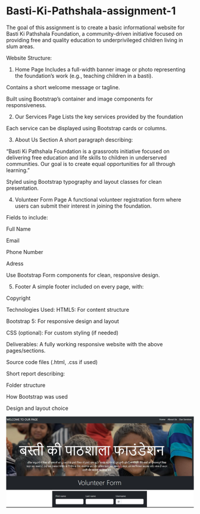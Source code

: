 # Basti-Ki-Pathshala-assignment-1
The goal of this assignment is to create a basic informational website for Basti Ki Pathshala Foundation, a community-driven initiative focused on providing free and quality education to underprivileged children living in slum areas.

Website Structure:
1. Home Page
Includes a full-width banner image or photo representing the foundation’s work (e.g., teaching children in a basti).

Contains a short welcome message or tagline.

Built using Bootstrap’s container and image components for responsiveness.

2. Our Services Page
Lists the key services provided by the foundation

Each service can be displayed using Bootstrap cards or columns.

3. About Us Section
A short paragraph describing:

“Basti Ki Pathshala Foundation is a grassroots initiative focused on delivering free education and life skills to children in underserved communities. Our goal is to create equal opportunities for all through learning.”

Styled using Bootstrap typography and layout classes for clean presentation.

4. Volunteer Form Page
A functional volunteer registration form where users can submit their interest in joining the foundation.

Fields to include:

Full Name

Email

Phone Number

Adress

Use Bootstrap Form components for clean, responsive design.

5. Footer
A simple footer included on every page, with:

Copyright

Technologies Used:
HTML5: For content structure

Bootstrap 5: For responsive design and layout

CSS (optional): For custom styling (if needed)

Deliverables:
A fully working responsive website with the above pages/sections.

Source code files (.html, .css if used)


Short report describing:

Folder structure

How Bootstrap was used

Design and layout choice

![Screenshot 2025-08-22 121247](https://github.com/Priyanshiagarwal2006/Basti-Ki-Pathshala-assignment-1-/blob/main/basti.jpg)
